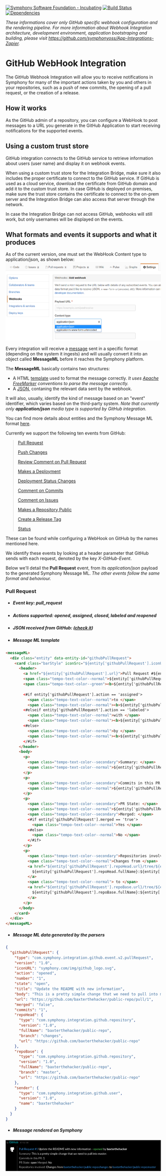 [![Symphony Software Foundation - Incubating](https://cdn.rawgit.com/symphonyoss/contrib-toolbox/master/images/ssf-badge-incubating.svg)](https://symphonyoss.atlassian.net/wiki/display/FM/Incubating) [![Build Status](https://travis-ci.org/symphonyoss/App-Integrations-Github.svg?branch=dev)](https://travis-ci.org/symphonyoss/App-Integrations-Github) [![Dependencies](https://www.versioneye.com/user/projects/58d0495fcef50000242b6ebf/badge.svg?style=flat-square)](https://www.versioneye.com/user/projects/58d0495fcef50000242b6ebf)

_These informations cover only GitHub specific webhook configuration and the rendering pipeline. For more information about  Webhook Integration architecture, development environment, application bootstraping and building, please visit https://github.com/symphonyoss/App-Integrations-Zapier._

# GitHub WebHook Integration
The GitHub Webhook Integration will allow you to receive notifications in Symphony for many of the important actions taken by you and others in your repositories, such as a push of new commits, the opening of a pull request, or the creation of a release.

## How it works
As the GitHub admin of a repository, you can configure a WebHook to post messages to a URL you generate in the GitHub Application to start receiving notifications for the supported events. 

## Using a custom trust store
GitHub integration connects to the GitHub service to retrieve information about users (user name) and display it on webhook events. 

When using a custom trust store for the Integration Bridge, make sure it also includes the proper certificate to connect to the GitHub service. If GitHub is used as a cloud service, download the certificate from GitHub domain and add it to the custom trust store. In case GitHub is deployed on premises, make sure the trust store contains the certificate to connect to the on-prem server and the Integration Bridge can also access that server through the network.
  
In case the Integration Bridge can not access GitHub, webhooks will still work, but only usernames will be displayed on the events.

## What formats and events it supports and what it produces
As of the current version, one must set the WebHook Content type to application/json, as shown below:
![Selecting content type](src/docs/sample/sample_webhook_content_type.png)

Every integration will receive a [message](#github-json-message-sent-check-it) sent in a specific format (depending on the system it ingests) and will usually convert it into an object called **MessageML** before it reaches the Symphony platform.

The **MessageML** basically contains two structures:
- A HTML [template](#message-ml-template) used to format the message correctly. _It uses [Apache FreeMarker](http://freemarker.org) conventions to parse the message correctly._
- A [JSON](#message-ml-data-generated-by-the-parsers), contaning the relevant data sent by the webhook.

It will also, usually, identify the kind of message based on an "event" identifier, which varies based on the third-party system. _Note that currently only **application/json** media type is supported by GitHub integration._

You can find more details about entities and the Symphony Message ML format [here](https://github.com/symphonyoss/App-Integrations-Core#the-message-ml-format).

Currently we support the following ten events from GitHub:

> [Pull Request](https://developer.github.com/v3/activity/events/types/#pullrequestevent)
>
> [Push Changes](https://developer.github.com/v3/activity/events/types/#pushevent)
>
> [Review Comment on Pull Request](https://developer.github.com/v3/activity/events/types/#pullrequestreviewcommentevent)
>
> [Makes a Deployment](https://developer.github.com/v3/activity/events/types/#deploymentevent)
>
> [Deployment Status Changes](https://developer.github.com/v3/activity/events/types/#deploymentstatusevent)
>
> [Comment on Commits](https://developer.github.com/v3/activity/events/types/#commitcommentevent)
>
> [Comment on Issues](https://developer.github.com/v3/activity/events/types/#issuecommentevent)
>
> [Makes a Repository Public](https://developer.github.com/v3/activity/events/types/#publicevent)
>
> [Create a Release Tag](https://developer.github.com/v3/activity/events/types/#releaseevent)
>
> [Status](https://developer.github.com/v3/activity/events/types/#statusevent)

These can be found while configuring a WebHook on GitHub by the names mentioned here.

We identify these events by looking at a header parameter that GitHub sends with each request, denoted by the key *X-GitHub-Event*. 

Below we'll detail the **Pull Request** event, from its _application/json_ payload to the generated Symphony Message ML. _The other events follow the same format and behaviour._

### Pull Request
* ##### Event key: pull_request
* ##### Actions supported: *opened, assigned, closed, labeled and reopened*
* ##### JSON received from GitHub: ([check it](src/docs/sample/payload_xgithubevent_pull_request.json))
* ##### Message ML template
```html
<messageML>
  <div class="entity" data-entity-id="githubPullRequest">
    <card class="barStyle" iconSrc="${entity['githubPullRequest'].iconURL}" accent="gray">
      <header>
        <a href="${entity['githubPullRequest'].url}">Pull Request #${entity['githubPullRequest'].number} </a>
        <span class="tempo-text-color--normal">${entity['githubPullRequest'].title} - </span>
        <span class="tempo-text-color--green"><b>${entity['githubPullRequest'].action} </b></span>

        <#if entity['githubPullRequest'].action == 'assigned'>
          <span class="tempo-text-color--normal">to </span>
          <span class="tempo-text-color--normal"><b>${entity['githubPullRequest'].assignee.name} </b></span>
        <#elseif entity['githubPullRequest'].action == 'labeled'>
          <span class="tempo-text-color--normal">with </span>
          <span class="tempo-text-color--normal"><b>${entity['githubPullRequest'].label.name} </b></span>
        <#else>
          <span class="tempo-text-color--normal">by </span>
          <span class="tempo-text-color--normal"><b>${entity['githubPullRequest'].sender.name} </b></span>
        </#if>
      </header>
      <body>
        <p>
          <span class="tempo-text-color--secondary">Summary: </span>
          <span class="tempo-text-color--normal">${entity['githubPullRequest'].body}</span>
        </p>
        <p>
          <span class="tempo-text-color--secondary">Commits in this PR: </span>
          <span class="tempo-text-color--normal">${entity['githubPullRequest'].commits}</span>
        </p>
        <p>
          <span class="tempo-text-color--secondary">PR State: </span>
          <span class="tempo-text-color--normal">${entity['githubPullRequest'].state} </span>
          <span class="tempo-text-color--secondary">Merged: </span>
          <#if entity['githubPullRequest'].merged == 'true'>
            <span class="tempo-text-color--normal">Yes </span>
          <#else>
            <span class="tempo-text-color--normal">No </span>
          </#if>
        </p>
        <p>
          <span class="tempo-text-color--secondary">Repositories involved: </span>
          <span class="tempo-text-color--normal">Changes from </span>
          <a href="${entity['githubPullRequest'].repoHead.url}/tree/${entity['githubPullRequest'].repoHead.branch}">
            ${entity['githubPullRequest'].repoHead.fullName}:${entity['githubPullRequest'].repoHead.branch}
          </a>
          <span class="tempo-text-color--normal"> to </span>
          <a href="${entity['githubPullRequest'].repoBase.url}/tree/${entity['githubPullRequest'].repoBase.branch}">
            ${entity['githubPullRequest'].repoBase.fullName}:${entity['githubPullRequest'].repoBase.branch}
          </a>
        </p>
      </body>
    </card>
  </div>
</messageML>
```
* ##### Message ML data generated by the parsers
```json
{
  "githubPullRequest": {
    "type": "com.symphony.integration.github.event.v2.pullRequest",
    "version": "1.0",
    "iconURL": "symphony.com/img/github_logo.svg",
    "action": "opened",
    "number": "1",
    "state": "open",
    "title": "Update the README with new information",
    "body": "This is a pretty simple change that we need to pull into master.",
    "url": "https://github.com/baxterthehacker/public-repo/pull/1",
    "merged": "false",
    "commits": "1",
    "repoHead": {
      "type": "com.symphony.integration.github.repository",
      "version": "1.0",
      "fullName": "baxterthehacker/public-repo",
      "branch": "changes",
      "url": "https://github.com/baxterthehacker/public-repo"
    },
    "repoBase": {
      "type": "com.symphony.integration.github.repository",
      "version": "1.0",
      "fullName": "baxterthehacker/public-repo",
      "branch": "master",
      "url": "https://github.com/baxterthehacker/public-repo"
    },
    "sender": {
      "type": "com.symphony.integration.github.user",
      "version": "1.0",
      "name": "baxterthehacker"
    }
  }
}
```
* ##### Message rendered on Symphony

![Pull Request Opened rendered](src/docs/sample/sample_pull_request_opened_rendered.png)
